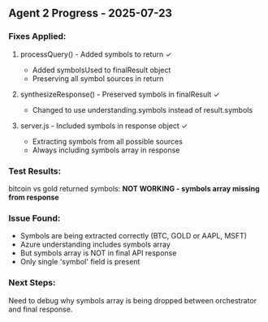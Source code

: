## Agent 2 Progress - 2025-07-23

### Fixes Applied:
1. processQuery() - Added symbols to return ✓
   - Added symbolsUsed to finalResult object
   - Preserving all symbol sources in return
   
2. synthesizeResponse() - Preserved symbols in finalResult ✓  
   - Changed to use understanding.symbols instead of result.symbols
   
3. server.js - Included symbols in response object ✓
   - Extracting symbols from all possible sources
   - Always including symbols array in response

### Test Results:
bitcoin vs gold returned symbols: **NOT WORKING - symbols array missing from response**

### Issue Found:
- Symbols are being extracted correctly (BTC, GOLD or AAPL, MSFT)
- Azure understanding includes symbols array
- But symbols array is NOT in final API response
- Only single 'symbol' field is present

### Next Steps:
Need to debug why symbols array is being dropped between orchestrator and final response.